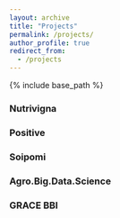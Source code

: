 ```yaml
---
layout: archive
title: "Projects"
permalink: /projects/
author_profile: true
redirect_from:
  - /projects
---
```


{% include base_path %}

### Nutrivigna

### Positive 

### Soipomi

### Agro.Big.Data.Science

### GRACE BBI


